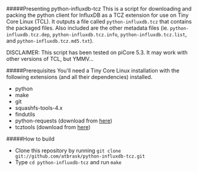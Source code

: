 #####Presenting python-influxdb-tcz
This is a script for downloading and packing the python client for InfluxDB as a TCZ extension for use on Tiny Core Linux (TCL). It outputs a file called `python-influxdb.tcz` that contains the packaged files. Also included are the other metadata files (ie. `python-influxdb.tcz.dep`, `python-influxdb.tcz.info`, `python-influxdb.tcz.list`, and `python-influxdb.tcz.md5.txt`).

DISCLAIMER: This script has been tested on piCore 5.3. It may work with other versions of TCL, but YMMV...

#####Prerequisites
You'll need a Tiny Core Linux installation with the following extensions (and all their dependencies) installed.
* python
* make
* git
* squashfs-tools-4.x
* findutils
* python-requests (download from [here](https://github.com/atbrask/python-requests-tcz))
* tcztools (download from [here](https://github.com/MSumulong/tcztools))

#####How to build
* Clone this repository by running `git clone git://github.com/atbrask/python-influxdb-tcz.git`
* Type `cd python-influxdb-tcz` and run `make`